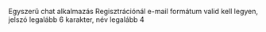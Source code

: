 Egyszerű chat alkalmazás
Regisztrációnál e-mail formátum valid kell legyen, jelszó legalább 6 karakter, név legalább 4
